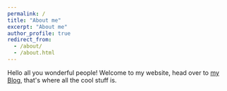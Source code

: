 ```yaml
---
permalink: /
title: "About me"
excerpt: "About me"
author_profile: true
redirect_from: 
  - /about/
  - /about.html
---
```


Hello all you wonderful people! Welcome to my website, head over to [my Blog](/year-archive/), that's where all the cool stuff is. 
  
